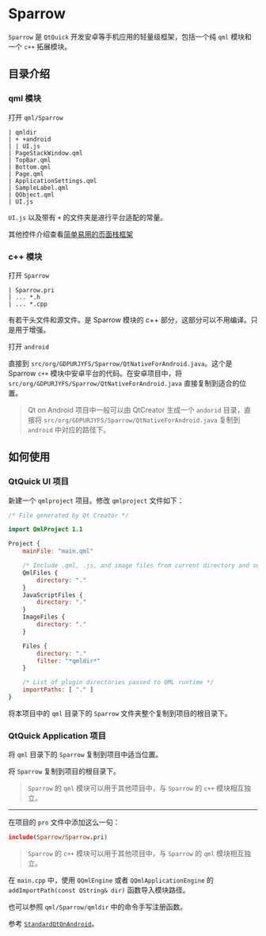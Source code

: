 # Sparrow

`Sparrow` 是 `QtQuick` 开发安卓等手机应用的轻量级框架，包括一个纯 `qml` 模块和一个 `c++` 拓展模块。

## 目录介绍

### qml 模块

打开 `qml/Sparrow` 

```
| qmldir
| + +android
| | UI.js
| PageStackWindow.qml
| TopBar.qml
| Bottom.qml
| Page.qml
| ApplicationSettings.qml
| SampleLabel.qml
| QObject.qml
| UI.js
```

`UI.js` 以及带有 `+` 的文件夹是进行平台适配的常量。

其他控件介绍查看[简单易用的页面栈框架](doc/readme.md)

### c++ 模块

打开 `Sparrow`

```
| Sparrow.pri
| ... *.h
| ... *.cpp
```

有若干头文件和源文件。是 Sparrow 模块的 c++ 部分，这部分可以不用编译。只是用于增强。

打开 `android`

直接到 `src/org/GDPURJYFS/Sparrow/QtNativeForAndroid.java`。这个是 Sparrow `c++` 模块中安卓平台的代码。在安卓项目中，将  `src/org/GDPURJYFS/Sparrow/QtNativeForAndroid.java` 直接复制到适合的位置。

> Qt on Android 项目中一般可以由 QtCreator 生成一个 `andorid` 目录，直接将 `src/org/GDPURJYFS/Sparrow/QtNativeForAndroid.java` 复制到 `android` 中对应的路径下。

## 如何使用

### QtQuick UI 项目

新建一个 `qmlproject` 项目。修改 `qmlproject` 文件如下：

```qml
/* File generated by Qt Creator */

import QmlProject 1.1

Project {
    mainFile: "main.qml"

    /* Include .qml, .js, and image files from current directory and subdirectories */
    QmlFiles {
        directory: "."
    }
    JavaScriptFiles {
        directory: "."
    }
    ImageFiles {
        directory: "."
    }

    Files {
        directory: "."
        filter: "*qmldir*"
    }

    /* List of plugin directories passed to QML runtime */
    importPaths: [ "." ]
}
```

将本项目中的 `qml` 目录下的 `Sparrow` 文件夹整个复制到项目的根目录下。

### QtQuick Application 项目

将 `qml`  目录下的 `Sparrow` 复制到项目中适当位置。

将 `Sparrow` 复制到项目的根目录下。

> `Sparrow` 的 `qml` 模块可以用于其他项目中，与 `Sparrow` 的 `c++` 模块相互独立。

---

在项目的 `pro` 文件中添加这么一句：

```pro
include(Sparrow/Sparrow.pri)
```

> `Sparrow` 的 `c++` 模块可以用于其他项目中，与 `Sparrow` 的 `qml` 模块相互独立。

在 `main.cpp` 中，使用 `QQmlEngine` 或者 `QQmlApplicationEngine` 的 `addImportPath(const QString& dir)` 函数导入模块路径。

也可以参照 `qml/Sparrow/qmldir` 中的命令手写注册函数。

参考 [`StandardQtOnAndroid`](https://github.com/GDPURJYFS/StandardQtOnAndroid/)。
